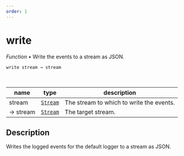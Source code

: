 ```yaml
---
order: 1
---
```

# write

_Function_ &bull; Write the events to a stream as JSON.

<pre><code>write stream &rarr; stream</code></pre>
<br>

| name | type | description |
|------|------|-------------|
|stream|[`Stream`][Stream]|The stream to which to write the events.|
|&rarr; stream|[`Stream`][Stream]|The target stream.|


## Description

Writes the logged events for the default logger to a stream as JSON.


[Stream]: #